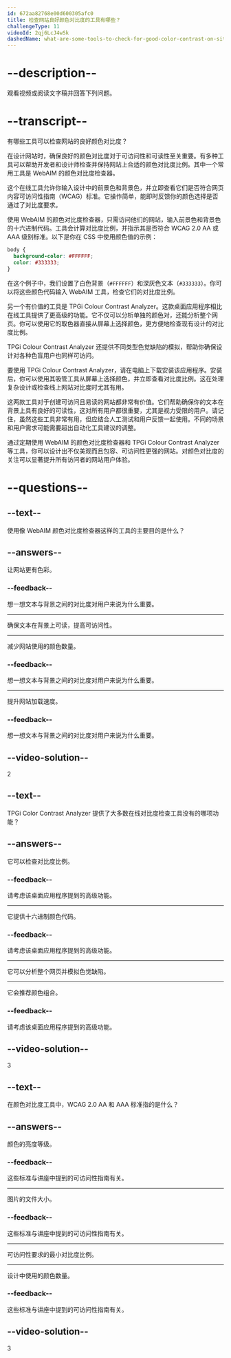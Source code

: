 ```yaml
---
id: 672aa82768e00d600305afc0
title: 检查网站良好颜色对比度的工具有哪些？
challengeType: 11
videoId: 2qj6LcJ4wSk
dashedName: what-are-some-tools-to-check-for-good-color-contrast-on-sites
---
```


# --description--

观看视频或阅读文字稿并回答下列问题。

# --transcript--

有哪些工具可以检查网站的良好颜色对比度？

在设计网站时，确保良好的颜色对比度对于可访问性和可读性至关重要。有多种工具可以帮助开发者和设计师检查并保持网站上合适的颜色对比度比例。其中一个常用工具是 WebAIM 的颜色对比度检查器。

这个在线工具允许你输入设计中的前景色和背景色，并立即查看它们是否符合网页内容可访问性指南（WCAG）标准。它操作简单，能即时反馈你的颜色选择是否通过了对比度要求。

使用 WebAIM 的颜色对比度检查器，只需访问他们的网站，输入前景色和背景色的十六进制代码。工具会计算对比度比例，并指示其是否符合 WCAG 2.0 AA 或 AAA 级别标准。以下是你在 CSS 中使用颜色值的示例：

```css
body {
  background-color: #FFFFFF;
  color: #333333;
}
```

在这个例子中，我们设置了白色背景（`#FFFFFF`）和深灰色文本（`#333333`）。你可以将这些颜色代码输入 WebAIM 工具，检查它们的对比度比例。

另一个有价值的工具是 TPGi Colour Contrast Analyzer。这款桌面应用程序相比在线工具提供了更高级的功能。它不仅可以分析单独的颜色对，还能分析整个网页。你可以使用它的取色器直接从屏幕上选择颜色，更方便地检查现有设计的对比度比例。

TPGi Colour Contrast Analyzer 还提供不同类型色觉缺陷的模拟，帮助你确保设计对各种色盲用户也同样可访问。

要使用 TPGi Colour Contrast Analyzer，请在电脑上下载安装该应用程序。安装后，你可以使用其吸管工具从屏幕上选择颜色，并立即查看对比度比例。这在处理复杂设计或检查线上网站对比度时尤其有用。

这两款工具对于创建可访问且易读的网站都非常有价值。它们帮助确保你的文本在背景上具有良好的可读性，这对所有用户都很重要，尤其是视力受限的用户。请记住，虽然这些工具非常有用，但应结合人工测试和用户反馈一起使用。不同的场景和用户需求可能需要超出自动化工具建议的调整。

通过定期使用 WebAIM 的颜色对比度检查器和 TPGi Colour Contrast Analyzer 等工具，你可以设计出不仅美观而且包容、可访问性更强的网站。对颜色对比度的关注可以显著提升所有访问者的网站用户体验。

# --questions--

## --text--

使用像 WebAIM 颜色对比度检查器这样的工具的主要目的是什么？

## --answers--

让网站更有色彩。

### --feedback--

想一想文本与背景之间的对比度对用户来说为什么重要。

---

确保文本在背景上可读，提高可访问性。

---

减少网站使用的颜色数量。

### --feedback--

想一想文本与背景之间的对比度对用户来说为什么重要。

---

提升网站加载速度。

### --feedback--

想一想文本与背景之间的对比度对用户来说为什么重要。

## --video-solution--

2

## --text--

TPGi Color Contrast Analyzer 提供了大多数在线对比度检查工具没有的哪项功能？

## --answers--

它可以检查对比度比例。

### --feedback--

请考虑该桌面应用程序提到的高级功能。

---

它提供十六进制颜色代码。

### --feedback--

请考虑该桌面应用程序提到的高级功能。

---

它可以分析整个网页并模拟色觉缺陷。

---

它会推荐颜色组合。

### --feedback--

请考虑该桌面应用程序提到的高级功能。

## --video-solution--

3

## --text--

在颜色对比度工具中，WCAG 2.0 AA 和 AAA 标准指的是什么？

## --answers--

颜色的亮度等级。

### --feedback--

这些标准与讲座中提到的可访问性指南有关。

---

图片的文件大小。

### --feedback--

这些标准与讲座中提到的可访问性指南有关。

---

可访问性要求的最小对比度比例。

---

设计中使用的颜色数量。

### --feedback--

这些标准与讲座中提到的可访问性指南有关。

## --video-solution--

3

